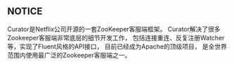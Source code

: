 ## NOTICE

   Curator是Netflix公司开源的一套ZooKeeper客服端框架。
   Curator解决了很多Zookeeper客服端非常底层的细节开发工作，
   包括连接重连、反复注册Watcher等，实现了Fluent风格的API接口，
   目前已经成为Apache的顶级项目，
   是全世界范围内使用最广泛的Zookeeper客服端之一。
